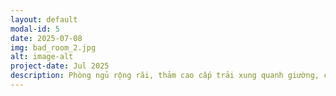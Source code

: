 ```yaml
---
layout: default
modal-id: 5
date: 2025-07-08
img: bad_room_2.jpg
alt: image-alt
project-date: Jul 2025
description: Phòng ngủ rộng rãi, thảm cao cấp trải xung quanh giường, có thể view ra không gian bên ngoài.
---
```

